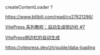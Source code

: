 createContentLoader ?

https://www.bilibili.com/read/cv27621286/





[VitePress 系列教程：自动生成侧边栏 #7](https://notes.zhengxinonly.com/posts/VitePress/07.%E8%87%AA%E5%8A%A8%E7%94%9F%E6%88%90%E4%BE%A7%E8%BE%B9%E6%A0%8F.html)

[VitePress侧边栏的自动生成](https://blog.csdn.net/zengjia121/article/details/139103152)

https://vitepress.dev/zh/guide/data-loading